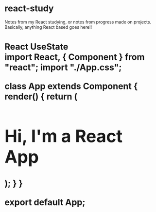 # react-study
Notes from my React studying, or notes from progress made on projects. Basically, anything React based goes here!!

<h1>React UseState</h>

<div class="container">
import React, { Component } from "react";
import "./App.css";

class App extends Component {
  render() {
    return (
      <div className="App">
        <h1>Hi, I'm a React App</h1>
      </div>
    );
  }
}

export default App;
  </div>





